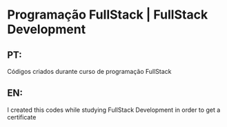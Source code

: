 # Programação FullStack  |  FullStack Development


PT:
--
Códigos criados durante curso de programação FullStack

EN:
--
I created this codes while studying FullStack Development in order to get a certificate
